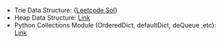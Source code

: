 - Trie Data Structure: {[Leetcode Sol](https://leetcode.com/problems/implement-trie-prefix-tree/solution/)}
- Heap Data Structure: [Link](https://www.geeksforgeeks.org/heap-queue-or-heapq-in-python/)
- Python Collections Module (OrderedDict, defaultDict, deQueue ,etc): [Link](https://www.geeksforgeeks.org/ordereddict-in-python/)
